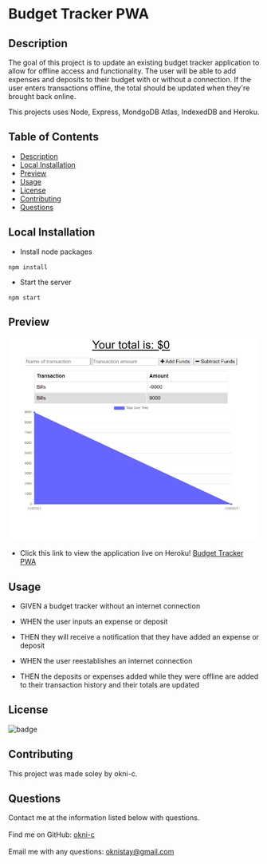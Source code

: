 # Budget Tracker PWA

## Description 
    
The goal of this project is to update an existing budget tracker application to allow for offline access and functionality. The user will be able to add expenses and deposits to their budget with or without a connection. If the user enters transactions offline, the total should be updated when they're brought back online.

This projects uses Node, Express, MondgoDB Atlas, IndexedDB and Heroku.
    
## Table of Contents
    
* [Description](#description)
* [Local Installation](#local-installation)
* [Preview](#preview)
* [Usage](#usage)
* [License](#license)
* [Contributing](#contributing)
* [Questions](#questions)
    
    
## Local Installation

- Install node packages
```
npm install
```
- Start the server
```
npm start
```
    
## Preview 
    
![Application Example Photo](/public/example.png)

- Click this link to view the application live on Heroku!
[Budget Tracker PWA](https://hidden-chamber-95247.herokuapp.com/)

## Usage

- GIVEN a budget tracker without an internet connection

- WHEN the user inputs an expense or deposit

- THEN they will receive a notification that they have added an expense or deposit

- WHEN the user reestablishes an internet connection

- THEN the deposits or expenses added while they were offline are added to their transaction history and their totals are updated
    
    
## License
    
![badge](https://img.shields.io/badge/license-Open-brightgreen)
    
    
## Contributing
    
This project was made soley by okni-c.


## Questions
Contact me at the information listed below with questions.<br />
<br />
Find me on GitHub: [okni-c](https://github.com/okni-c)<br />
<br />
Email me with any questions: oknistay@gmail.com<br /><br />
